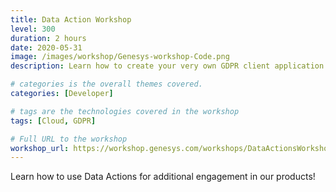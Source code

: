```yaml
---
title: Data Action Workshop
level: 300
duration: 2 hours
date: 2020-05-31
image: /images/workshop/Genesys-workshop-Code.png
description: Learn how to create your very own GDPR client application and embed it into your Genesys Cloud organization

# categories is the overall themes covered. 
categories: [Developer]

# tags are the technologies covered in the workshop
tags: [Cloud, GDPR]

# Full URL to the workshop
workshop_url: https://workshop.genesys.com/workshops/DataActionsWorkshop/
---
```


Learn how to use Data Actions for additional engagement in our products!
